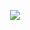 <div style="margin:auto;">
  <p align="center">
    <img src="https://github.com/BomberFlutter/bomberman-flutter/blob/9d2422cab08873c8912ed0db714490f7b6b001dc/brand/logo.png" />
  </p>
</div>
